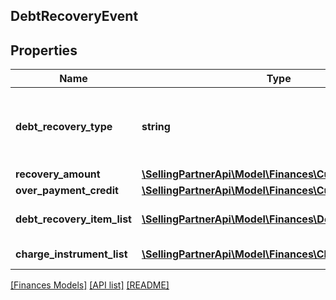 ## DebtRecoveryEvent

## Properties

Name | Type | Description | Notes
------------ | ------------- | ------------- | -------------
**debt_recovery_type** | **string** | The debt recovery type.  Possible values:  * DebtPayment  * DebtPaymentFailure  *DebtAdjustment | [optional]
**recovery_amount** | [**\SellingPartnerApi\Model\Finances\Currency**](Currency.md) |  | [optional]
**over_payment_credit** | [**\SellingPartnerApi\Model\Finances\Currency**](Currency.md) |  | [optional]
**debt_recovery_item_list** | [**\SellingPartnerApi\Model\Finances\DebtRecoveryItem[]**](DebtRecoveryItem.md) | A list of debt recovery item information. | [optional]
**charge_instrument_list** | [**\SellingPartnerApi\Model\Finances\ChargeInstrument[]**](ChargeInstrument.md) | A list of payment instruments. | [optional]

[[Finances Models]](../) [[API list]](../../Api) [[README]](../../../README.md)
